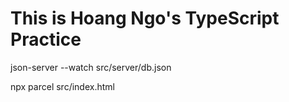 # This is Hoang Ngo's TypeScript Practice

json-server --watch src/server/db.json

npx parcel src/index.html
